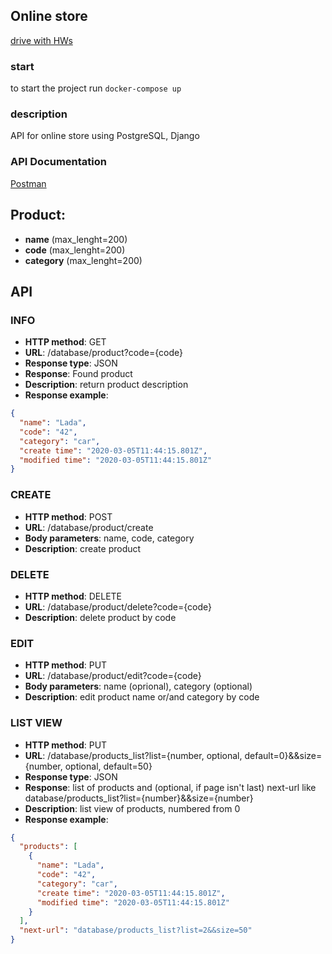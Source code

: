 ## Online store
[drive with HWs](https://drive.google.com/drive/folders/1-pz_xoxf1lW6DwPubDBJ1L8k_fY-nlx-)

### start
to start the project run `docker-compose up`

### description
API for online store using PostgreSQL, Django

### API Documentation
[Postman](https://documenter.getpostman.com/view/10647848/SzRxV9su?version=latest)

## Product:
* **name** (max_lenght=200)
* **code** (max_lenght=200)
* **category** (max_lenght=200)

## API

### INFO
* **HTTP method**: GET
* **URL**: /database/product?code={code}
* **Response type**: JSON
* **Response**: Found product
* **Description**: return product description
* **Response example**:
``` json
{
  "name": "Lada",
  "code": "42",
  "category": "car",
  "create time": "2020-03-05T11:44:15.801Z",
  "modified time": "2020-03-05T11:44:15.801Z"
}
```

### CREATE
* **HTTP method**: POST
* **URL**: /database/product/create
* **Body parameters**: name, code, category
* **Description**: create product

### DELETE
* **HTTP method**: DELETE
* **URL**: /database/product/delete?code={code}
* **Description**: delete product by code

### EDIT
* **HTTP method**: PUT
* **URL**: /database/product/edit?code={code}
* **Body parameters**: name (oprional), category (optional)
* **Description**: edit product name or/and category by code

### LIST VIEW
* **HTTP method**: PUT
* **URL**: /database/products_list?list={number, optional, default=0}&&size={number, optional, default=50}
* **Response type**: JSON
* **Response**: list of products and (optional, if page isn't last) next-url like database/products_list?list={number}&&size={number}
* **Description**: list view of products, numbered from 0
* **Response example**:
``` json
{
  "products": [
    {
      "name": "Lada",
      "code": "42",
      "category": "car",
      "create time": "2020-03-05T11:44:15.801Z",
      "modified time": "2020-03-05T11:44:15.801Z"
    }
  ],
  "next-url": "database/products_list?list=2&&size=50"
}
```
